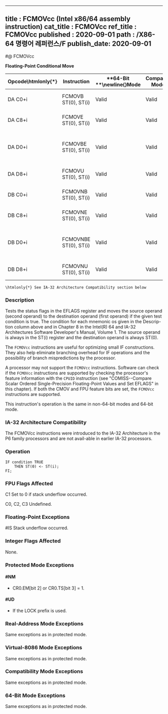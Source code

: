 ----------------------------
title : FCMOVcc (Intel x86/64 assembly instruction)
cat_title : FCMOVcc
ref_title : FCMOVcc
published : 2020-09-01
path : /X86-64 명령어 레퍼런스/F
publish_date: 2020-09-01
----------------------------
#@ FCMOVcc

**Floating-Point Conditional Move**

|**Opcode\htmlonly{*}**|**Instruction**|**64-Bit **\newline{}**Mode**|**Compat/**\newline{}**Leg Mode\htmlonly{*}**|**Description**|
|----------------------|---------------|-----------------------------|---------------------------------------------|---------------|
|DA C0+i|FCMOVB ST(0), ST(i)|Valid|Valid|Move if below (CF=1).|
|DA C8+i|FCMOVE ST(0), ST(i)|Valid|Valid|Move if equal (ZF=1).|
|DA D0+i|FCMOVBE ST(0), ST(i)|Valid|Valid|Move if below or equal (CF=1 or ZF=1).|
|DA D8+i|FCMOVU ST(0), ST(i)|Valid|Valid|Move if unordered (PF=1).|
|DB C0+i|FCMOVNB ST(0), ST(i)|Valid|Valid|Move if not below (CF=0).|
|DB C8+i|FCMOVNE ST(0), ST(i)|Valid|Valid|Move if not equal (ZF=0).|
|DB D0+i|FCMOVNBE ST(0), ST(i)|Valid|Valid|Move if not below or equal (CF=0 and ZF=0).|
|DB D8+i|FCMOVNU ST(0), ST(i)|Valid|Valid|Move if not unordered (PF=0).|

```note
\htmlonly{*} See IA-32 Architecture Compatibility section below
```
### Description


Tests the status flags in the EFLAGS register and moves the source operand (second operand) to the destination operand (first operand) if the given test condition is true. The condition for each mnemonic os given in the Descrip-tion column above and in Chapter 8 in the Intel(R) 64 and IA-32 Architectures Software Developer's Manual, Volume 1. The source operand is always in the ST(i) register and the destination operand is always ST(0).

The `FCMOVcc` instructions are useful for optimizing small IF constructions. They also help eliminate branching overhead for IF operations and the possibility of branch mispredictions by the processor. 

A processor may not support the `FCMOVcc` instructions. Software can check if the `FCMOVcc` instructions are supported by checking the processor's feature information with the `CPUID` instruction (see "COMISS--Compare Scalar Ordered Single-Precision Floating-Point Values and Set EFLAGS" in this chapter). If both the CMOV and FPU feature bits are set, the `FCMOVcc` instructions are supported.

This instruction's operation is the same in non-64-bit modes and 64-bit mode.

### IA-32 Architecture Compatibility


The FCMOVcc instructions were introduced to the IA-32 Architecture in the P6 family processors and are not avail-able in earlier IA-32 processors.


### Operation

```info-verb
IF condition TRUE
    THEN ST(0) <- ST(i);
FI;
```
### FPU Flags Affected


C1 Set to 0 if stack underflow occurred.

C0, C2, C3  Undefined.

### Floating-Point Exceptions


#IS Stack underflow occurred.

### Integer Flags Affected


None.


### Protected Mode Exceptions

#### #NM
* CR0.EM[bit 2] or CR0.TS[bit 3] = 1.

#### #UD
* If the LOCK prefix is used.

### Real-Address Mode Exceptions



Same exceptions as in protected mode.


### Virtual-8086 Mode Exceptions



Same exceptions as in protected mode.


### Compatibility Mode Exceptions



Same exceptions as in protected mode.


### 64-Bit Mode Exceptions



Same exceptions as in protected mode.

